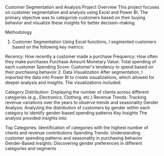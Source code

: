 Customer Segmentation and Analysis
Project Overview
This project focuses on customer segmentation and analysis using Excel and Power BI. The primary objective was to categorize customers based on their buying behavior and visualize these insights for better decision-making.

Methodology
1. Customer Segmentation
Using Excel functions, I segmented customers based on the following key metrics:

Recency: How recently a customer made a purchase
Frequency: How often they make purchases
Purchase Amount
Monetary Value: Total spending of each customer
Spending Score: Customer's tendency to spend based on their purchasing behavior
2. Data Visualization
After segmentation, I imported the data into Power BI to create visualizations, which allowed for deeper analysis and insights. The visualizations included:

Category Distribution: Displaying the number of clients across different categories (e.g., Electronics, Clothing, etc.)
Revenue Trends: Tracking revenue variations over the years to observe trends and seasonality
Gender Analysis: Analyzing the distribution of customers by gender within each category to identify gender-based spending patterns
Key Insights
The analysis provided insights into:

Top Categories: Identification of categories with the highest number of clients and revenue contributions
Spending Trends: Understanding customer spending patterns and seasonality in purchasing behavior
Gender-Based Insights: Discovering gender preferences in different categories and segments
